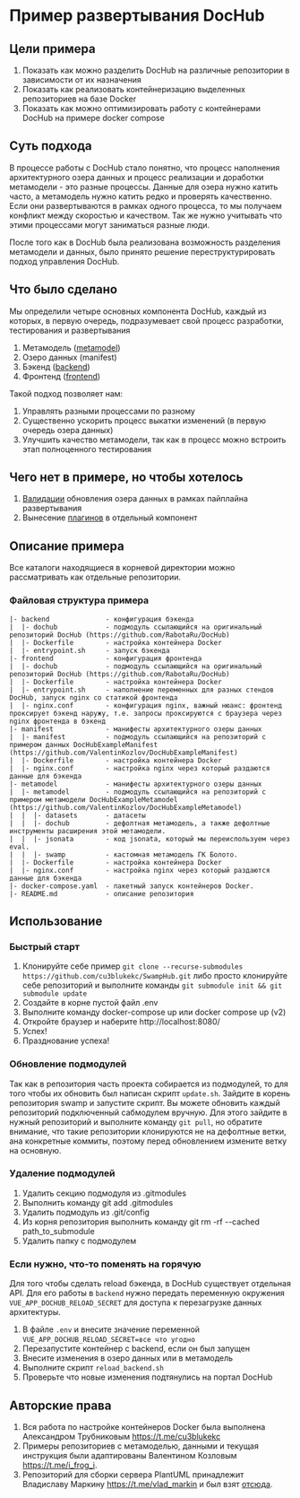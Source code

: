 # Пример развертывания DocHub

## Цели примера
1. Показать как можно разделить DocHub на различные репозитории в зависимости от их назначения
2. Показать как реализовать контейнеризацию выделенных репозиториев на базе Docker
3. Показать как можно оптимизировать работу с контейнерами DocHub на примере docker compose

## Суть подхода
В процессе работы с DocHub стало понятно, что процесс наполнения архитектурного озера данных и процесс реализации и доработки метамодели - это разные процессы. Данные для озера нужно катить часто, а метамодель нужно катить редко и проверять качественно. Если они развертываются в рамках одного процесса, то мы получаем конфликт между скоростью и качеством. Так же нужно учитывать что этими процессами могут заниматься разные люди.

После того как в DocHub была реализована возможность разделения метамодели и данных, было принято решение переструктурировать подход управления DocHub.

## Что было сделано
Мы определили четыре основных компонента DocHub, каждый из которых, в первую очередь, подразумевает свой процесс разработки, тестирования и развертывания
1. Метамодель ([metamodel](https://dochub.info/docs/dochub.flex_metamodel))
2. Озеро данных (manifest)
3. Бэкенд ([backend](https://dochub.info/docs/dochub.deployment#client-server))
4. Фронтенд ([frontend](https://dochub.info/docs/dochub.deployment#client-server))

Такой подход позволяет нам:
1. Управлять разными процессами по разному
2. Существенно ускорить процесс выкатки изменений (в первую очередь озера данных)
3. Улучшить качество метамодели, так как в процесс можно встроить этап полноценного тестирования

## Чего нет в примере, но чтобы хотелось
1. [Валидации](https://dochub.info/docs/dochub.rules) обновления озера данных в рамках пайплайна развертывания
2. Вынесение [плагинов](https://dochub.info/docs/dochub.plugins.intro) в отдельный компонент

## Описание примера
Все каталоги находящиеся в корневой директории можно рассматривать как отдельные репозитории.



### Файловая структура примера

```
|- backend              - конфигурация бэкенда
|  |- dochub            - подмодуль ссылающийся на оригинальный репозиторий DocHub (https://github.com/RabotaRu/DocHub)
|  |- Dockerfile        - настройка контейнера Docker
|  |- entrypoint.sh     - запуск бэкенда
|- frontend             - конфигурация фронтенда
|  |- dochub            - подмодуль ссылающийся на оригинальный репозиторий DocHub (https://github.com/RabotaRu/DocHub)
|  |- Dockerfile        - настройка контейнера Docker
|  |- entrypoint.sh     - наполнение переменных для разных стендов DocHub, запуск nginx со статикой фронтенда
|  |- nginx.conf        - конфигурация nginx, важный нюанс: фронтенд проксирует бэкенд наружу, т.е. запросы проксируются с браузера через nginx фронтенда в бэкенд
|- manifest             - манифесты архитектурного озеры данных
|  |- manifest          - подмодуль ссылающийся на репозиторий с примером данных DocHubExampleManifest (https://github.com/ValentinKozlov/DocHubExampleManifest)
|  |- Dockerfile        - настройка контейнера Docker
|  |- nginx.conf        - настройка nginx через который раздаются данные для бэкенда
|- metamodel            - манифесты архитектурного озеры данных
|  |- metamodel         - подмодуль ссылающийся на репозиторий с примером метамодели DocHubExampleMetamodel (https://github.com/ValentinKozlov/DocHubExampleMetamodel)
|  |  |- datasets       - датасеты
|  |  |- dochub         - дефолтная метамодель, а также дефолтные инструменты расширения этой метамодели.
|  |  |- jsonata        - код jsonata, который мы переиспользуем через eval.
|  |  |- swamp          - кастомная метамодель ГК Болото.
|  |- Dockerfile        - настройка контейнера Docker
|  |- nginx.conf        - настройка nginx через который раздаются данные для бэкенда
|- docker-compose.yaml  - пакетный запуск контейнеров Docker.
|- README.md            - описание репозитория

```
## Использование

### Быстрый старт
1. Клонируйте себе пример `git clone --recurse-submodules https://github.com/cu3blukekc/SwampHub.git` либо просто клонируйте себе репозиторий и выполните команды `git submodule init && git submodule update` 
2. Создайте в корне пустой файл .env
2. Выполните команду docker-compose up или docker compose up (v2)
3. Откройте браузер и наберите http://localhost:8080/ 
4. Успех!
5. Празднование успеха!

### Обновление подмодулей

Так как в репозитория часть проекта собирается из подмодулей, то для того чтобы их обновить был написан скрипт `update.sh`. Зайдите в корень репозитория swamp и запустите скрипт.
Вы можете обновить каждый репозиторий подключенный сабмодулем вручную. Для этого зайдите в нужный репозиторий и выполните команду `git pull`, но обратите внимание, что такие репозитории клонируются не на дефолтные ветки, ана конкретные коммиты, поэтому перед обновлением измените ветку на основную.

### Удаление подмодулей
1. Удалить секцию подмодуля из .gitmodules
2. Выполнить команду git add .gitmodules
3. Удалить подмодуль из .git/config
4. Из корня репозитория выполнить команду git rm -rf --cached path_to_submodule
5. Удалить папку с подмодулем

### Если нужно, что-то поменять на горячую
Для того чтобы сделать reload бэкенда, в DocHub существует отдельная API. Для его работы в `backend` нужно передать переменную окружения `VUE_APP_DOCHUB_RELOAD_SECRET` для доступа к перезагрузке данных архитектуры.

1. В файле `.env` и внесите значение переменной `VUE_APP_DOCHUB_RELOAD_SECRET=все что угодно`
3. Перезапустите контейнер с backend, если он был запущен
4. Внесите изменения в озеро данных или в метамодель
5. Выполните скрипт `reload_backend.sh`
6. Проверьте что новые изменения подтянулись на портал DocHub

## Авторские права
1. Вся работа по настройке контейнеров Docker была выполнена Александром Трубниковым https://t.me/cu3blukekc
2. Примеры репозиториев с метамоделью, данными и текущая инструкция были адаптированы Валентином Козловым https://t.me/i_frog_i.
3. Репозиторий для сборки сервера PlantUML принадлежит Владиславу Маркину https://t.me/vlad_markin и был взят [отсюда](https://github.com/vlad-markin/plantuml-server/tree/dochub-v2).